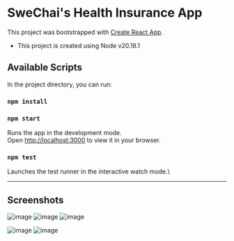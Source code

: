 # SweChai's Health Insurance App

This project was bootstrapped with [Create React App](https://github.com/facebook/create-react-app).

- This project is created using Node v20.18.1

## Available Scripts

In the project directory, you can run:

### `npm install`

### `npm start`

Runs the app in the development mode.\
Open [http://localhost:3000](http://localhost:3000) to view it in your browser.


### `npm test`

Launches the test runner in the interactive watch mode.\

---

## Screenshots
![image](https://github.com/user-attachments/assets/b01e0a09-0017-42f9-b7e9-585f109b628c)
![image](https://github.com/user-attachments/assets/e2e050f0-0e28-4ff5-b043-4f7387445d3e)
![image](https://github.com/user-attachments/assets/ffc67e10-479c-46d4-8703-54d5d9dc95d9)

![image](https://github.com/user-attachments/assets/4166b01e-6b15-4064-b3d8-fcfdde0b6f4d)
![image](https://github.com/user-attachments/assets/840012a2-4968-41cb-82f0-eec304d9d4ce)






